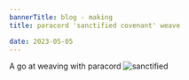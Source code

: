 ```yaml
---
bannerTitle: blog - making
title: paracord 'sanctified covenant' weave

date: 2023-05-05
---
```



A go at weaving with paracord 
![sanctified](/images/stuff/sanctified.jpg "sanctified covenant weave")
